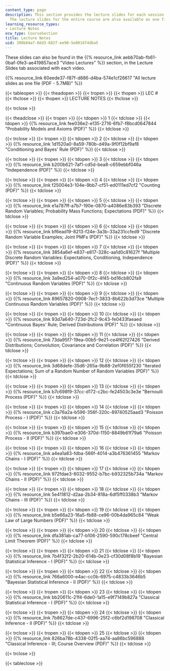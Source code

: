 ```yaml
---
content_type: page
description: This section provides the lecture slides for each session of the course.
  The lecture slides for the entire course are also available as one file.
learning_resource_types:
- Lecture Notes
ocw_type: CourseSection
title: Lecture Notes
uid: 398b84a7-66d3-682f-ee90-5e0016f4dba5
---
```


These slides can also be found in the {{% resource_link aebb70ab-fb61-0baf-0fe3-ae419857ace3 "Video Lectures" %}} section, in the Lecture Slides tab associated with each video.

{{% resource_link 60eede37-f87f-d886-d4ba-574e1cf26617 "All lecture slides as one file (PDF - 5.7MB)" %}}

{{< tableopen >}}
{{< theadopen >}}
{{< tropen >}}
{{< thopen >}}
LEC #
{{< thclose >}}
{{< thopen >}}
LECTURE NOTES
{{< thclose >}}

{{< trclose >}}

{{< theadclose >}}
{{< tropen >}}
{{< tdopen >}}
1
{{< tdclose >}}
{{< tdopen >}}
{{% resource_link fee036e2-e135-2716-6fb7-f8bcd0647844 "Probability Models and Axioms (PDF)" %}}
{{< tdclose >}}

{{< trclose >}}
{{< tropen >}}
{{< tdopen >}}
2
{{< tdclose >}}
{{< tdopen >}}
{{% resource_link 1d1520a0-8a59-780b-d49a-9f0f12bf9af8 "Conditioning and Bayes' Rule (PDF)" %}}
{{< tdclose >}}

{{< trclose >}}
{{< tropen >}}
{{< tdopen >}}
3
{{< tdclose >}}
{{< tdopen >}}
{{% resource_link b200b621-7af1-cd5d-bea8-c659ebbf046a "Independence (PDF)" %}}
{{< tdclose >}}

{{< trclose >}}
{{< tropen >}}
{{< tdopen >}}
4
{{< tdclose >}}
{{< tdopen >}}
{{% resource_link f25004e3-104e-9bb7-cf51-ed0111ed7cf2 "Counting (PDF)" %}}
{{< tdclose >}}

{{< trclose >}}
{{< tropen >}}
{{< tdopen >}}
5
{{< tdclose >}}
{{< tdopen >}}
{{% resource_link e1a787ff-a7b7-190e-0870-a4086e83b393 "Discrete Random Variables; Probability Mass Functions; Expectations (PDF)" %}}
{{< tdclose >}}

{{< trclose >}}
{{< tropen >}}
{{< tdopen >}}
6
{{< tdclose >}}
{{< tdopen >}}
{{% resource_link bf6ead19-8213-f24e-3a3b-33a231ccfed9 "Discrete Random Variable Examples; Joint PMFs (PDF)" %}}
{{< tdclose >}}

{{< trclose >}}
{{< tropen >}}
{{< tdopen >}}
7
{{< tdclose >}}
{{< tdopen >}}
{{% resource_link 3854a6ef-e837-e817-328c-aa1d0c81627f "Multiple Discrete Random Variables: Expectations, Conditioning, Independence (PDF)" %}}
{{< tdclose >}}

{{< trclose >}}
{{< tropen >}}
{{< tdopen >}}
8
{{< tdclose >}}
{{< tdopen >}}
{{% resource_link 3a9ed254-a070-0f2c-4f45-bd16cb802fa9 "Continuous Random Variables (PDF)" %}}
{{< tdclose >}}

{{< trclose >}}
{{< tropen >}}
{{< tdopen >}}
9
{{< tdclose >}}
{{< tdopen >}}
{{% resource_link 89657820-0908-7ec1-3833-8b622b3d73ce "Multiple Continuous Random Variables (PDF)" %}}
{{< tdclose >}}

{{< trclose >}}
{{< tropen >}}
{{< tdopen >}}
10
{{< tdclose >}}
{{< tdopen >}}
{{% resource_link 93d7a640-723d-2fc2-9c43-fe0433faeaed "Continuous Bayes' Rule; Derived Distributions (PDF)" %}}
{{< tdclose >}}

{{< trclose >}}
{{< tropen >}}
{{< tdopen >}}
11
{{< tdclose >}}
{{< tdopen >}}
{{% resource_link 73da95f7-19ea-00b5-9e21-ce4f62f27426 "Derived Distributions; Convolution; Covariance and Correlation (PDF)" %}}
{{< tdclose >}}

{{< trclose >}}
{{< tropen >}}
{{< tdopen >}}
12
{{< tdclose >}}
{{< tdopen >}}
{{% resource_link 3d68defe-35d6-265a-9b88-2ef0f655f230 "Iterated Expectations; Sum of a Random Number of Random Variables (PDF)" %}}
{{< tdclose >}}

{{< trclose >}}
{{< tropen >}}
{{< tdopen >}}
13
{{< tdclose >}}
{{< tdopen >}}
{{% resource_link b7c698f9-37cc-d172-c2bc-fe24503c3e3e "Bernoulli Process (PDF)" %}}
{{< tdclose >}}

{{< trclose >}}
{{< tropen >}}
{{< tdopen >}}
14
{{< tdclose >}}
{{< tdopen >}}
{{% resource_link c3a76a2a-b596-356f-320c-89740525aad3 "Poisson Process - I (PDF)" %}}
{{< tdclose >}}

{{< trclose >}}
{{< tropen >}}
{{< tdopen >}}
15
{{< tdclose >}}
{{< tdopen >}}
{{% resource_link b397bae0-e306-370d-1150-8849b61f79a6 "Poisson Process - II (PDF)" %}}
{{< tdclose >}}

{{< trclose >}}
{{< tropen >}}
{{< tdopen >}}
16
{{< tdclose >}}
{{< tdopen >}}
{{% resource_link a4ea1a83-fdba-566f-4014-a3b476361455 "Markov Chains - I (PDF)" %}}
{{< tdclose >}}

{{< trclose >}}
{{< tropen >}}
{{< tdopen >}}
17
{{< tdclose >}}
{{< tdopen >}}
{{% resource_link 972fdae3-6032-9552-b7bc-b932325b734a "Markov Chains - II (PDF)" %}}
{{< tdclose >}}

{{< trclose >}}
{{< tropen >}}
{{< tdopen >}}
18
{{< tdclose >}}
{{< tdopen >}}
{{% resource_link 5e411812-d2aa-2b34-818a-6df5ff0338b3 "Markov Chains - III (PDF)" %}}
{{< tdclose >}}

{{< trclose >}}
{{< tropen >}}
{{< tdopen >}}
19
{{< tdclose >}}
{{< tdopen >}}
{{% resource_link b5e66a23-16a5-fb88-ce96-00b4da965c84 "Weak Law of Large Numbers (PDF)" %}}
{{< tdclose >}}

{{< trclose >}}
{{< tropen >}}
{{< tdopen >}}
20
{{< tdclose >}}
{{< tdopen >}}
{{% resource_link dfa381ab-ca77-b106-2590-590c178cbeef "Central Limit Theorem (PDF)" %}}
{{< tdclose >}}

{{< trclose >}}
{{< tropen >}}
{{< tdopen >}}
21
{{< tdclose >}}
{{< tdopen >}}
{{% resource_link 7b4f32f2-2b20-614b-0e23-cf30d08f8b19 "Bayesian Statistical Inference - I (PDF)" %}}
{{< tdclose >}}

{{< trclose >}}
{{< tropen >}}
{{< tdopen >}}
22
{{< tdclose >}}
{{< tdopen >}}
{{% resource_link 766a6000-e4ac-cc0b-6975-c4833b3646b5 "Bayesian Statistical Inference - II (PDF)" %}}
{{< tdclose >}}

{{< trclose >}}
{{< tropen >}}
{{< tdopen >}}
23
{{< tdclose >}}
{{< tdopen >}}
{{% resource_link bb20611c-21f4-6de0-1a15-e9f7149b827a "Classical Statistical Inference - I (PDF)" %}}
{{< tdclose >}}

{{< trclose >}}
{{< tropen >}}
{{< tdopen >}}
24
{{< tdclose >}}
{{< tdopen >}}
{{% resource_link 7b8627de-c437-6996-25f2-c6bf2d198708 "Classical Inference - II (PDF)" %}}
{{< tdclose >}}

{{< trclose >}}
{{< tropen >}}
{{< tdopen >}}
25
{{< tdclose >}}
{{< tdopen >}}
{{% resource_link 826ba78b-4338-02f5-aa74-aa86bc596888 "Classical Inference - III; Course Overview (PDF)" %}}
{{< tdclose >}}

{{< trclose >}}

{{< tableclose >}}